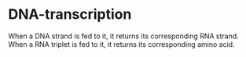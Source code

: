 # DNA-transcription
When a DNA strand is fed to it, it returns its corresponding RNA strand.
When a RNA triplet is fed to it, it returns its corresponding amino acid. 

